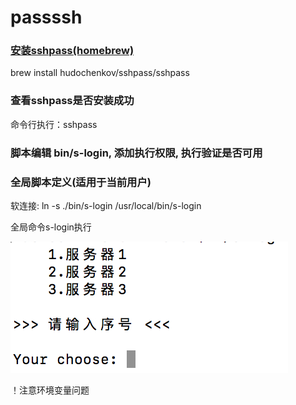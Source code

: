 # passssh

### [安装sshpass(homebrew)](https://github.com/hudochenkov/homebrew-sshpass)

brew install hudochenkov/sshpass/sshpass

### 查看sshpass是否安装成功
命令行执行：sshpass

### 脚本编辑 bin/s-login, 添加执行权限, 执行验证是否可用

### 全局脚本定义(适用于当前用户)
软连接: ln -s ./bin/s-login /usr/local/bin/s-login

全局命令s-login执行



![](./images/shell.png)

！注意环境变量问题

